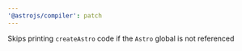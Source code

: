 ```yaml
---
'@astrojs/compiler': patch
---
```


Skips printing `createAstro` code if the `Astro` global is not referenced

